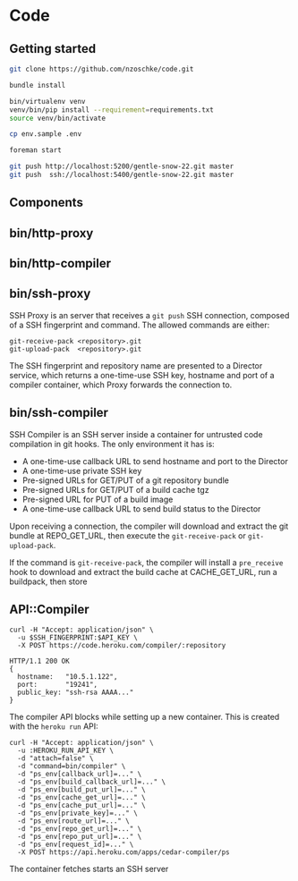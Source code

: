 # Code

## Getting started

```bash
git clone https://github.com/nzoschke/code.git

bundle install

bin/virtualenv venv
venv/bin/pip install --requirement=requirements.txt
source venv/bin/activate

cp env.sample .env

foreman start

git push http://localhost:5200/gentle-snow-22.git master
git push  ssh://localhost:5400/gentle-snow-22.git master
```

## Components

## bin/http-proxy

## bin/http-compiler

## bin/ssh-proxy

SSH Proxy is an server that receives a `git push` SSH connection, composed of a SSH fingerprint and command. The allowed commands are either:

    git-receive-pack <repository>.git
    git-upload-pack  <repository>.git

The SSH fingerprint and repository name are presented to a Director service, which returns a one-time-use SSH key, hostname and port of a compiler container, which Proxy forwards the connection to.

## bin/ssh-compiler

SSH Compiler is an SSH server inside a container for untrusted code compilation in git hooks. The only environment it has is:

  * A one-time-use callback URL to send hostname and port to the Director
  * A one-time-use private SSH key
  * Pre-signed URLs for GET/PUT of a git repository bundle
  * Pre-signed URLs for GET/PUT of a build cache tgz
  * Pre-signed URL for PUT of a build image
  * A one-time-use callback URL to send build status to the Director

Upon receiving a connection, the compiler will download and extract the git bundle at REPO_GET_URL, then execute the `git-receive-pack` or `git-upload-pack`.

If the command is `git-receive-pack`, the compiler will install a `pre_receive` hook to download and extract the build cache at CACHE_GET_URL, run a buildpack, then store 

## API::Compiler
  
    curl -H "Accept: application/json" \
      -u $SSH_FINGERPRINT:$API_KEY \
      -X POST https://code.heroku.com/compiler/:repository

    HTTP/1.1 200 OK
    {
      hostname:   "10.5.1.122",
      port:       "19241",
      public_key: "ssh-rsa AAAA..."
    }

  The compiler API blocks while setting up a new container. This is created with the `heroku run` API:

    curl -H "Accept: application/json" \
      -u :HEROKU_RUN_API_KEY \
      -d "attach=false" \
      -d "command=bin/compiler" \
      -d "ps_env[callback_url]=..." \
      -d "ps_env[build_callback_url]=..." \
      -d "ps_env[build_put_url]=..." \
      -d "ps_env[cache_get_url]=..." \
      -d "ps_env[cache_put_url]=..." \
      -d "ps_env[private_key]=..." \
      -d "ps_env[route_url]=..." \
      -d "ps_env[repo_get_url]=..." \
      -d "ps_env[repo_put_url]=..." \
      -d "ps_env[request_id]=..." \
      -X POST https://api.heroku.com/apps/cedar-compiler/ps

The container fetches starts an SSH server